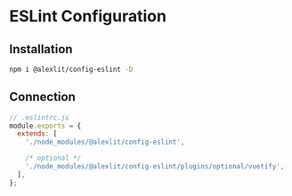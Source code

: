 # ESLint Configuration

## Installation

```sh
npm i @alexlit/config-eslint -D
```

## Connection

```js
// .eslintrc.js
module.exports = {
  extends: [
    './node_modules/@alexlit/config-eslint',

    /* optional */
    './node_modules/@alexlit/config-eslint/plugins/optional/vuetify',
  ],
};
```
